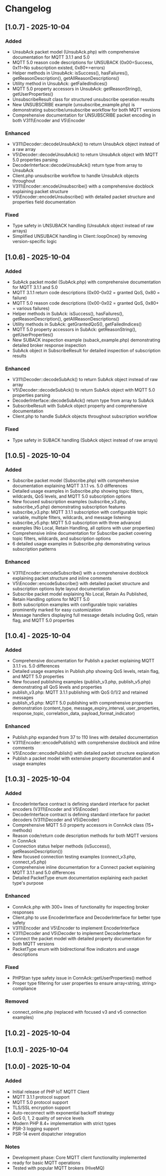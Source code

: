 # Changelog


## [1.0.7] - 2025-10-04

### Added
- UnsubAck packet model (UnsubAck.php) with comprehensive documentation for MQTT 3.1.1 and 5.0
- MQTT 5.0 reason code descriptions for UNSUBACK (0x00=Success, 0x11=No subscription existed, 0x80+=errors)
- Helper methods in UnsubAck: isSuccess(), hasFailures(), getReasonDescription(), getAllReasonDescriptions()
- Utility method in UnsubAck: getFailedIndices()
- MQTT 5.0 property accessors in UnsubAck: getReasonString(), getUserProperties()
- UnsubscribeResult class for structured unsubscribe operation results
- New UNSUBSCRIBE example (unsubscribe_example.php) is demonstrating subscribe/unsubscribe workflow for both MQTT versions
- Comprehensive documentation for UNSUBSCRIBE packet encoding in both V311\Encoder and V5\Encoder

### Enhanced
- V311\Decoder::decodeUnsubAck() to return UnsubAck object instead of a raw array
- V5\Decoder::decodeUnsubAck() to return UnsubAck object with MQTT 5.0 properties parsing
- DecoderInterface::decodeUnsubAck() return type from array to UnsubAck
- Client.php unsubscribe workflow to handle UnsubAck objects throughout
- V311\Encoder::encodeUnsubscribe() with a comprehensive docblock explaining packet structure
- V5\Encoder::encodeUnsubscribe() with detailed packet structure and properties field documentation

### Fixed
- Type safety in UNSUBACK handling (UnsubAck object instead of raw arrays)
- Simplified UNSUBACK handling in Client::loopOnce() by removing version-specific logic

## [1.0.6] - 2025-10-04

### Added
- SubAck packet model (SubAck.php) with comprehensive documentation for MQTT 3.1.1 and 5.0
- MQTT 3.1.1 return code descriptions (0x00-0x02 = granted QoS, 0x80 = failure)
- MQTT 5.0 reason code descriptions (0x00-0x02 = granted QoS, 0x80+ = various failures)
- Helper methods in SubAck: isSuccess(), hasFailures(), getReasonDescription(), getAllReasonDescriptions()
- Utility methods in SubAck: getGrantedQoS(), getFailedIndices()
- MQTT 5.0 property accessors in SubAck: getReasonString(), getUserProperties()
- New SUBACK inspection example (suback_example.php) demonstrating detailed broker response inspection
- SubAck object in SubscribeResult for detailed inspection of subscription results

### Enhanced
- V311\Decoder::decodeSubAck() to return SubAck object instead of raw array
- V5\Decoder::decodeSubAck() to return SubAck object with MQTT 5.0 properties parsing
- DecoderInterface::decodeSubAck() return type from array to SubAck
- SubscribeResult with SubAck object property and comprehensive documentation
- Client.php to handle SubAck objects throughout subscription workflow

### Fixed
- Type safety in SUBACK handling (SubAck object instead of raw arrays)

## [1.0.5] - 2025-10-04

### Added
- Subscribe packet model (Subscribe.php) with comprehensive documentation explaining MQTT 3.1.1 vs. 5.0 differences
- Detailed usage examples in Subscribe.php showing topic filters, wildcards, QoS levels, and MQTT 5.0 subscription options
- New focused subscription examples (subscribe_v3.php, subscribe_v5.php) demonstrating subscription features
- subscribe_v3.php: MQTT 3.1.1 subscription with configurable topic variable, multiple filters, wildcards, and message listening
- subscribe_v5.php: MQTT 5.0 subscription with three advanced examples (No Local, Retain Handling, all options with user properties)
- Comprehensive inline documentation for Subscribe packet covering topic filters, wildcards, and subscription options
- 6 detailed usage examples in Subscribe.php demonstrating various subscription patterns

### Enhanced
- V311\Encoder::encodeSubscribe() with a comprehensive docblock explaining packet structure and inline comments
- V5\Encoder::encodeSubscribe() with detailed packet structure and subscription options byte layout documentation
- Subscribe packet model explaining No Local, Retain As Published, Retain Handling options for MQTT 5.0
- Both subscription examples with configurable topic variables prominently marked for easy customization
- Message handlers displaying full message details including QoS, retain flag, and MQTT 5.0 properties

## [1.0.4] - 2025-10-04

### Added
- Comprehensive documentation for Publish a packet explaining MQTT 3.1.1 vs. 5.0 differences
- Detailed usage examples in Publish.php showing QoS levels, retain flag, and MQTT 5.0 properties
- New focused publishing examples (publish_v3.php, publish_v5.php) demonstrating all QoS levels and properties
- publish_v3.php: MQTT 3.1.1 publishing with QoS 0/1/2 and retained messages
- publish_v5.php: MQTT 5.0 publishing with comprehensive properties demonstration (content_type, message_expiry_interval, user_properties, response_topic, correlation_data, payload_format_indicator)

### Enhanced
- Publish.php expanded from 37 to 110 lines with detailed documentation
- V311\Encoder::encodePublish() with comprehensive docblock and inline comments
- V5\Encoder::encodePublish() with detailed packet structure explanation
- Publish a packet model with extensive property documentation and 4 usage examples

## [1.0.3] - 2025-10-04

### Added
- EncoderInterface contract is defining standard interface for packet encoders (V311\Encoder and V5\Encoder)
- DecoderInterface contract is defining standard interface for packet decoders (V311\Decoder and V5\Decoder)
- Comprehensive MQTT 5.0 property accessors in ConnAck class (15+ methods)
- Reason code/return code description methods for both MQTT versions in ConnAck
- Connection status helper methods (isSuccess(), getReasonDescription())
- New focused connection testing examples (connect_v3.php, connect_v5.php)
- Comprehensive inline documentation for a Connect packet explaining MQTT 3.1.1 and 5.0 differences
- Detailed PacketType enum documentation explaining each packet type's purpose

### Enhanced
- ConnAck.php with 300+ lines of functionality for inspecting broker responses
- Client.php to use EncoderInterface and DecoderInterface for better type safety
- V311\Encoder and V5\Encoder to implement EncoderInterface
- V311\Decoder and V5\Decoder to implement DecoderInterface
- Connect the packet model with detailed property documentation for both MQTT versions
- PacketType enum with bidirectional flow indicators and usage descriptions

### Fixed
- PHPStan type safety issue in ConnAck::getUserProperties() method
- Proper type filtering for user properties to ensure array<string, string> compliance

### Removed
- connect_online.php (replaced with focused v3 and v5 connection examples)


## [1.0.2] - 2025-10-04

## [1.0.1] - 2025-10-04

## [1.0.0] - 2025-10-04

### Added
- Initial release of PHP IoT MQTT Client
- MQTT 3.1.1 protocol support
- MQTT 5.0 protocol support
- TLS/SSL encryption support
- Auto-reconnect with exponential backoff strategy
- QoS 0, 1, 2 quality of service levels
- Modern PHP 8.4+ implementation with strict types
- PSR-3 logging support
- PSR-14 event dispatcher integration

### Notes
- Development phase: Core MQTT client functionality implemented
- ready for basic MQTT operations
- Tested with popular MQTT brokers (HiveMQ)
